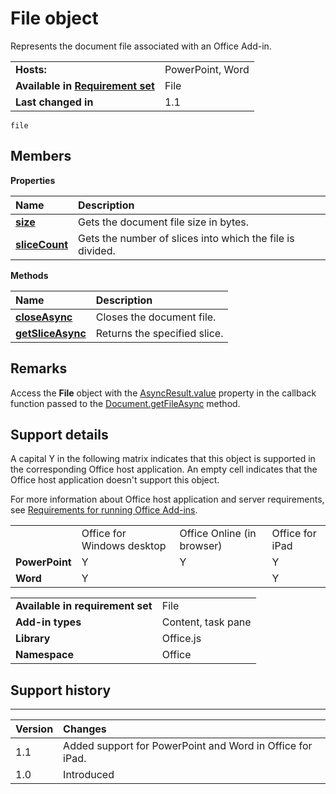 
# File object
Represents the document file associated with an Office Add-in.

|||
|:-----|:-----|
|**Hosts:**|PowerPoint, Word|
|**Available in [Requirement set](http://msdn.microsoft.com/library/6b6702f2-b0a5-46ab-a356-8dda897ca8ae%28Office.15%29.aspx)**|File|
|**Last changed in**|1.1|

```
file
```


## Members


**Properties**


|**Name**|**Description**|
|:-----|:-----|
|**[size](../../reference/shared/file.size.md)**|Gets the document file size in bytes.|
|**[sliceCount](../../reference/shared/file.slicecount.md)**|Gets the number of slices into which the file is divided.|

**Methods**


|**Name**|**Description**|
|:-----|:-----|
|**[closeAsync](../../reference/shared/file.closeasync.md)**|Closes the document file.|
|**[getSliceAsync](../../reference/shared/file.getsliceasync.md)**|Returns the specified slice.|

## Remarks

Access the  **File** object with the [AsyncResult.value](../../reference/shared/asyncresult.value.md) property in the callback function passed to the [Document.getFileAsync](../../reference/shared/document.getfileasync.md) method.


## Support details


A capital Y in the following matrix indicates that this object is supported in the corresponding Office host application. An empty cell indicates that the Office host application doesn't support this object.

For more information about Office host application and server requirements, see [Requirements for running Office Add-ins](http://msdn.microsoft.com/library/67340567-bb9a-498c-96d3-3f52f28c16bc%28Office.15%29.aspx).


|||||
|:-----|:-----|:-----|:-----|
||Office for Windows desktop|Office Online (in browser)|Office for iPad|
|**PowerPoint**|Y|Y|Y|
|**Word**|Y||Y|

|||
|:-----|:-----|
|**Available in requirement set**|File|
|**Add-in types**|Content, task pane|
|**Library**|Office.js|
|**Namespace**|Office|

## Support history



****


|**Version**|**Changes**|
|:-----|:-----|
|1.1|Added support for PowerPoint and Word in Office for iPad.|
|1.0|Introduced|
